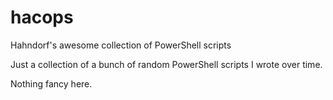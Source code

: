 # hacops
Hahndorf's awesome collection of PowerShell scripts 

Just a collection of a bunch of random PowerShell scripts I wrote over time.

Nothing fancy here.